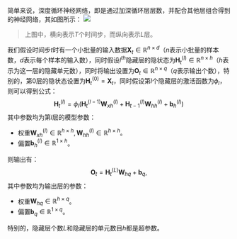 简单来说，深度循环神经网络，即是通过加深循环层层数，并配合其他层组合得到的神经网络，其如图所示：
![](Pasted%20image%2020230924100606.png|500)
> 上图中，横向表示$T$个时间步，而纵向表示$L$层。

我们假设时间步$t$时有一个小批量的输入数据$\mathbf{X}_t \in \mathbb{R}^{n \times d}$（$n$表示小批量的样本数，$d$表示每个样本的输入数），同时假设$l^{th}$隐藏层的隐状态为$\mathbf{H}_t^{(l)} \in \mathbb{R}^{n \times h}$（$h$表示为这一层的隐藏单元数），同时将输出设置为$\mathbf{O}_t \in \mathbb{R}^{n \times q}$（$q$表示输出个数），特别的，第0层的隐状态设置为$\mathbf{H}_t^{(0)} = \mathbf{X}_t$，同时假设第$l$个隐藏层的激活函数为$\phi_l$，则可以得到公式：
$$
\mathbf{H}_t^{(l)} = \phi_l(\mathbf{H}_t^{(l-1)} \mathbf{W}_{xh}^{(l)} + \mathbf{H}_{t-1}^{(l)} \mathbf{W}_{hh}^{(l)}  + \mathbf{b}_h^{(l)})
$$
其中参数均为第$l$层的模型参数：
- 权重$\mathbf{W}_{xh}^{(l)} \in \mathbb{R}^{h \times h}, \mathbf{W}_{hh}^{(l)} \in \mathbb{R}^{h \times h}$。
- 偏置$\mathbf{b}_h^{(l)} \in \mathbb{R}^{1 \times h}$。

则输出有：
$$
\mathbf{O}_t = \mathbf{H}_t^{(L)} \mathbf{W}_{hq} + \mathbf{b}_q,
$$
其中参数均为输出层的参数：
- 权重$\mathbf{W}_{hq} \in \mathbb{R}^{h \times q}$。
- 偏置$\mathbf{b}_q \in \mathbb{R}^{1 \times q}$。

特别的，隐藏层个数$L$和隐藏层的单元数目$h$都是超参数。